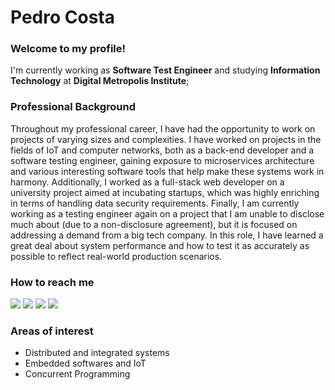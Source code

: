 # Pedro Costa
### Welcome to my profile!

I'm currently working as **Software Test Engineer** and studying **Information Technology** at **Digital Metropolis Institute**; 

### Professional Background

Throughout my professional career, I have had the opportunity to work on projects of varying sizes and complexities. I have worked on projects in the fields of IoT and computer networks, both as a back-end developer and a software testing engineer, gaining exposure to microservices architecture and various interesting software tools that help make these systems work in harmony. Additionally, I worked as a full-stack web developer on a university project aimed at incubating startups, which was highly enriching in terms of handling data security requirements. Finally, I am currently working as a testing engineer again on a project that I am unable to disclose much about (due to a non-disclosure agreement), but it is focused on addressing a demand from a big tech company. In this role, I have learned a great deal about system performance and how to test it as accurately as possible to reflect real-world production scenarios.

### How to reach me
<div>
<a href="https://github.com/opedro-c" target="_blank"><img src="https://img.shields.io/badge/GitHub-%23121011.svg?logo=github&logoColor=white"></a>
<a href="https://www.linkedin.com/in/pedro-costa-06a82422b"><img src="https://custom-icon-badges.demolab.com/badge/LinkedIn-0A66C2?logo=linkedin-white&logoColor=fff"></a>
<a href="mailto:opedrocosta@pm.me"><img src="https://img.shields.io/badge/Proton%20Mail-6D4AFF?logo=protonmail&logoColor=fff"></a>
<a href="https://floss.social/@pedro_aragao"><img src="https://img.shields.io/badge/Mastodon-6364FF?logo=mastodon&logoColor=fff"></a>
</div> 

### Areas of interest

- Distributed and integrated systems
- Embedded softwares and IoT
- Concurrent Programming
